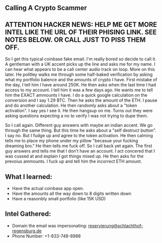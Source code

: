 ## Calling A Crypto Scammer

## ATTENTION HACKER NEWS: HELP ME GET MORE INTEL LIKE THE URL OF THEIR PHISING LINK. SEE NOTES BELOW. OR CALL JUST TO PISS THEM OFF.

So I get this typical coinbase fake email. I'm really bored so decide to call it.
A gentleman with a UK accent picks up the line and asks me for my name. I can hear what appears to be a call center audio track on loop. More on this later. 
He politley walks me through some half-baked verification by asking what my portfolio balence and the amounts of crypto I have. First mistake of the day, I tell him I have around 250K. He then asks when the last time I had access to my account. I tell him it was a few days ago.
He wants me to tell him the EXACT ammounts I have. I do a quick google calculation on the conversion and I say 1.29 BTC. Then he asks the amount of the ETH. I pause and do another calculation. He then randomly asks about a "token activation". I say yes I see it. He then hangsup on me. Turns out they were asking questions expecting a no to verify I was not trying to dupe them.

So I call again. Different guy answers with maybe an indian accent. We go through the same thing. But this time he asks about a "self destruct button". I say no. But I fudge up and agree to the token activation. He then calming tells me to place my phone under my pillow "becasue your fucking dreaming bro." He then tells me fuck off.
So I call back yet again. The first guy answers and tells me that I don't have an account. I act concered that I was cussed at and explain I got things mixed up. He then asks for the prevoius ammounts. I fuck up and tell him the incorrect ETH amount.

## What I learned:
- Have the actual coinbase app open.
- Have the amounts all the way down to 8 digits written down
- Have a reasonbly small portfolio (like 15K USD)


## Intel Gathered:
- Domain the email was impersonating: reservierung@schlachthof-regensburg.de
- Phone Number: +1-833-748-8988

  
